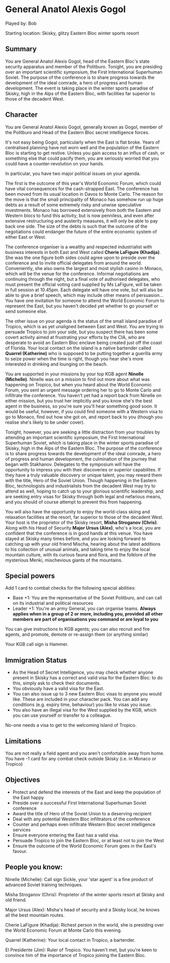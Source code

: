General Anatol Alexis Gogol
==========================================

Played by: Bob

Starting location: Skisky, glitzy Eastern Bloc winter sports resort

Summary
-------
You are General Anatol Alexis Gogol, head of the Eastern Bloc's state security apparatus and member of the Politburo. Tonight, you are presiding over an important scientific symposium, the First International Superhuman Soviet. The purpose of the conference is to share progress towards the development of the ideal comrade, a hero of progress and human development. The event is taking place in the winter sports paradise of Skisky, high in the Alps of the Eastern Bloc, with facilities far superior to those of the decadent West.

Character
---------

You are General Anatol Alexis Gogol, generally known as Gogol, member of the Politburo and Head of the Eastern Bloc secret intelligence forces. 

It's not easy being Gogol, particularly when the East is flat broke. Years of centralised planning have not worn well and the population of the Eastern Bloc is starting to get restive. Unless you gain access to an influx of cash, or something else that could pacify them, you are seriously worried that you could have a counter-revolution on your hands.

In particular, you have two major political issues on your agenda. 

The first is the outcome of this year's World Economic Forum, which could have vital consequences for the cash-strapped East. The conference has been moved from its usual location in Davos to Monte Carlo. The reason for the move is that the small principality of Monaco has somehow run up huge debts as a result of some extremely risky and unwise speculative investments. Monaco has borrowed extensively from both the Eastern and Western blocs to fund this activity, but is now penniless, and even after extensive restructuring and austerity measures, it will only be able to pay back one side. The size of the debts is such that the outcome of the negotiations could endanger the future of the entire economic system of either East or West.

The conference organiser is a wealthy and respected industrialist with business interests in both East and West called **Cherie LaFigure (Khadija)**. She was the one figure both sides could agree upon to preside over the conference and to invite official delegates from around the world. Conveniently, she also owns the largest and most stylish casino in Monaco, which will be the venue for the conference. Informal negotiations are continuing through the night, but a final vote of authorised delegates, who must present the official voting card supplied by Ms LaFigure, will be taken in full session at 10.45pm. Each delegate will have one vote, but will also be able to give a brief speech, which may include other means of persuasion... You have one invitation for someone to attend the World Economic Forum to represent the East, but you haven't decided yet whether to go yourself or send someone else.

The other issue on your agenda is the status of the small island paradise of Tropico, which is as yet unaligned between East and West. You are trying to persuade Tropico to join your side, but you suspect there has been some covert activity aimed at frustrating your efforts by the CIA, who are desperate to avoid an Eastern Bloc enclave being created just off the coast of Florida. Your local contact on the island is a native bartender called **Quarrel (Katherine)** who is supposed to be putting together a guerilla army to seize power when the time is right, though you hear she's more interested in drinking and lounging on the beach.

You are supported in your missions by your top KGB agent **Ninelle (Michelle)**. Ninelle was on a mission to find out more about what was happening on Tropico, but when you heard about the World Economic Forum, you sent an urgent message ordering her to go to Monte Carlo and infiltrate the conference. You haven't yet had a report back from Ninelle on either mission, but you trust her implicitly and you know she's the best agent in the business, so you're sure you'll hear something good soon. It would be useful, however, if you could find someone with a Western visa to go to Monaco, find out how she got on, and report back to you (though you realise she's likely to be under cover).

Tonight, however, you are seeking a little distraction from your troubles by attending an important scientific symposium, the First International Superhuman Soviet, which is taking place in the winter sports paradise of Skisky, high in the Alps of the Eastern Bloc. The purpose of the conference is to share progress towards the development of the ideal comrade, a hero of progress and human development, the culmination of the journey that began with Stakhanov. Delegates to the symposium will have the opportunity to impress you with their discoveries or superior capabilites. If they have a truly valuable discovery or unique talent, you may reward them with the title, Hero of the Soviet Union. Though happening in the Eastern Bloc, technologists and industrialists from the decadent West may try to attend as well, hoping to catch up to your glorious scientific leadership, and are seeking entry visas for Skisky through both legal and nefarious means, and you should of course attempt to prevent this from happening.

You will also have the opportunity to enjoy the world-class skiing and relaxation facilities at the resort, far superior to those of the decadent West. Your host is the proprietor of the Skisky resort, **Misha Stroganov (Chris)**. Along with his Head of Security **Major Ursus (Alex)**, who's a local, you are confident that the conference is in good hands at this venue. You have stayed at Skisky many times before, and you are looking forward to catching up with your old friend Mischa, hearing about the latest additions to his collection of unusual animals, and taking time to enjoy the local mountain culture, with its curious fauna and flora, and the folklore of the mysterious Menki, mischevious giants of the mountains.

Special powers
--------------
Add 1 card to combat checks for the following special abilities:

* Base +1: You are the representative of the Soviet Politburo, and can call on its industrial and political resources
* Leader +1: You're an army General, you can organise teams. **Always applies when in a group of 2 or more, including you, provided
all other members are part of organisations you command or are loyal to you**

You can give instructions to KGB agents; you can also recruit and fire agents, and promote, demote or re-assign them (or anything similar)

Your KGB call sign is Hammer.

Immigration Status
------------------

* As the Head of Secret Intelligence, you may check whether anyone present in Skisky has a correct and valid visa for the Eastern Bloc: to do this, simply ask to check their documents.
* You obviously have a valid visa for the East.
* You can also issue up to 3 new Eastern Bloc visas to anyone you would like. These are included in your character pack. You can add any conditions (e.g. expiry time, behaviour) you like to visas you issue.
* You also have an illegal visa for the West supplied by the KGB, which you can use yourself or transfer to a colleague.

No-one needs a visa to get to the welcoming Island of Tropico.

Limitations
-----------

You are not really a field agent and you aren't comfortable away from home. You have -1 card for any combat check outside Skisky (i.e. in Monaco or Tropico)


Objectives
----------
* Protect and defend the interests of the East and keep the population of the East happy 
* Preside over a successful First International Superhuman Soviet conference
* Award the title of Hero of the Soviet Union to a deserving recipient
* Deal with any potential Western Bloc infiltrators of the conference
* Counter and perhaps even infiltrate Western Bloc secret intelligence services
* Ensure everyone entering the East has a valid visa.
* Persuade Tropico to join the Eastern Bloc, or at least not to join the West
* Ensure the outcome of the World Economic Forum goes in the East's favour.

People you know:
----------------

Ninelle (Michelle): Call sign Sickle, your 'star agent' is a fine product of advanced Soviet training techniques. 

Misha Stroganov (Chris): Proprietor of the winter sports resort at Skisky and old friend. 

Major Ursus (Alex): Misha's head of security and a Skisky local, he knows all the best mountain routes.

Cherie LaFigure (Khadija): Richest person in the world, she is presiding over the World Economic Forum at Monte Carlo this evening. 

Quarrel (Katherine): Your local contact in Tropico, a bartender.

El Presidente (Jim): Ruler of Tropico. You haven't met, but you're keen to convince him of the importance of Tropico joining the Eastern Bloc.

